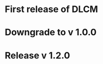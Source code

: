 <!--
(c) 2022 CARIAD SE, All rights reserved.

NOTICE:
All the information and materials contained herein, including the intellectual and technical concepts, are the property of CARIAD SE and may be covered by patents, patents in process, and are protected by trade secret and/or copyright law.
The copyright notice above does not evidence any actual or intended publication or disclosure of this source code, which includes information and materials that are confidential and/or proprietary and trade secrets of CARIAD SE.
Any reproduction, dissemination, modification, distribution, public performance, public display of or any other use of this source code and/or any other information and/or material contained herein without the prior written consent of CARIAD SE is strictly prohibited and in violation of applicable laws.
The receipt or possession of this source code and/or related information does not convey or imply any rights to reproduce, disclose or distribute its contents or to manufacture, use or sell anything that it may describe in whole or in part.
-->

# First release of DLCM

# Downgrade to v 1.0.0

# Release v 1.2.0
